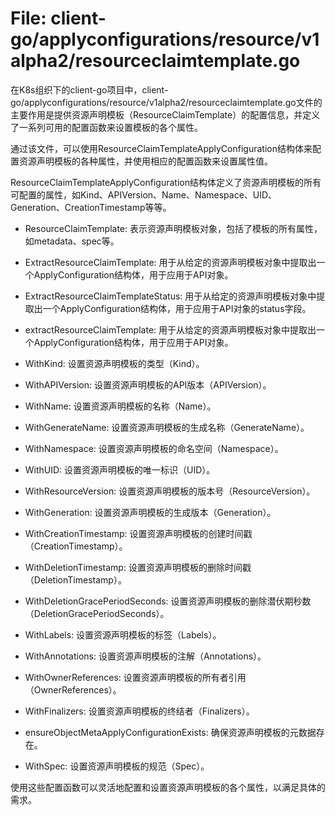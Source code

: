 # File: client-go/applyconfigurations/resource/v1alpha2/resourceclaimtemplate.go

在K8s组织下的client-go项目中，client-go/applyconfigurations/resource/v1alpha2/resourceclaimtemplate.go文件的主要作用是提供资源声明模板（ResourceClaimTemplate）的配置信息，并定义了一系列可用的配置函数来设置模板的各个属性。

通过该文件，可以使用ResourceClaimTemplateApplyConfiguration结构体来配置资源声明模板的各种属性，并使用相应的配置函数来设置属性值。

ResourceClaimTemplateApplyConfiguration结构体定义了资源声明模板的所有可配置的属性，如Kind、APIVersion、Name、Namespace、UID、Generation、CreationTimestamp等等。

- ResourceClaimTemplate: 表示资源声明模板对象，包括了模板的所有属性，如metadata、spec等。

- ExtractResourceClaimTemplate: 用于从给定的资源声明模板对象中提取出一个ApplyConfiguration结构体，用于应用于API对象。

- ExtractResourceClaimTemplateStatus: 用于从给定的资源声明模板对象中提取出一个ApplyConfiguration结构体，用于应用于API对象的status字段。

- extractResourceClaimTemplate: 用于从给定的资源声明模板对象中提取出一个ApplyConfiguration结构体，用于应用于API对象。

- WithKind: 设置资源声明模板的类型（Kind）。

- WithAPIVersion: 设置资源声明模板的API版本（APIVersion）。

- WithName: 设置资源声明模板的名称（Name）。

- WithGenerateName: 设置资源声明模板的生成名称（GenerateName）。

- WithNamespace: 设置资源声明模板的命名空间（Namespace）。

- WithUID: 设置资源声明模板的唯一标识（UID）。

- WithResourceVersion: 设置资源声明模板的版本号（ResourceVersion）。

- WithGeneration: 设置资源声明模板的生成版本（Generation）。

- WithCreationTimestamp: 设置资源声明模板的创建时间戳（CreationTimestamp）。

- WithDeletionTimestamp: 设置资源声明模板的删除时间戳（DeletionTimestamp）。

- WithDeletionGracePeriodSeconds: 设置资源声明模板的删除潜伏期秒数（DeletionGracePeriodSeconds）。

- WithLabels: 设置资源声明模板的标签（Labels）。

- WithAnnotations: 设置资源声明模板的注解（Annotations）。

- WithOwnerReferences: 设置资源声明模板的所有者引用（OwnerReferences）。

- WithFinalizers: 设置资源声明模板的终结者（Finalizers）。

- ensureObjectMetaApplyConfigurationExists: 确保资源声明模板的元数据存在。

- WithSpec: 设置资源声明模板的规范（Spec）。

使用这些配置函数可以灵活地配置和设置资源声明模板的各个属性，以满足具体的需求。

